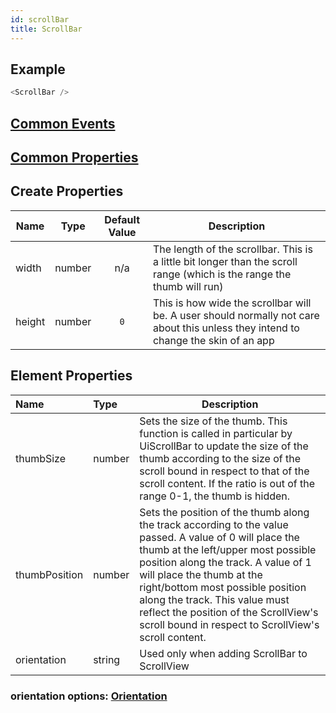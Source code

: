```yaml
---
id: scrollBar
title: ScrollBar
---
```


## Example

```javascript
<ScrollBar />
```

## [Common Events](../types/Events.md)

## [Common Properties](../types/Properties.md)

## Create Properties

| Name   | Type   | Default Value | Description |
| ------ | ------ | :-----------: | ----------- |
| width  | number |      n/a      | The length of the scrollbar. This is a little bit longer than the scroll range (which is the range the thumb will run) |
| height | number |      `0`      | This is how wide the scrollbar will be. A user should normally not care about this unless they intend to change the skin of an app |

## Element Properties

| Name          | Type   | Description  |
| :------------ | :----- | ------------ |
| thumbSize     | number | Sets the size of the thumb. This function is called in particular by UiScrollBar to update the size of the thumb according to the size of the scroll bound in respect to that of the scroll content. If the ratio is out of the range 0-1, the thumb is hidden. |
| thumbPosition | number | Sets the position of the thumb along the track according to the value passed. A value of 0 will place the thumb at the left/upper most possible position along the track. A value of 1 will place the thumb at the right/bottom most possible position along the track. This value must reflect the position of the ScrollView's scroll bound in respect to ScrollView's scroll content. |
| orientation   | string | Used only when adding ScrollBar to ScrollView |

### orientation options: [Orientation](../types/Orientation.md)
